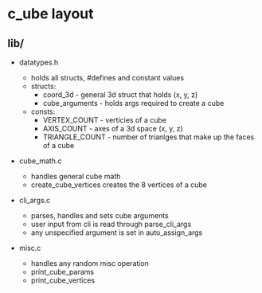 # c_ube layout

## lib/

- datatypes.h
    - holds all structs, #defines and constant values
    - structs:
        - coord_3d - general 3d struct that holds (x, y, z)
        - cube_arguments - holds args required to create a cube
    - consts:
        - VERTEX_COUNT - verticies of a cube
        - AXIS_COUNT - axes of a 3d space (x, y, z)
        - TRIANGLE_COUNT - number of trianlges that make up the faces of a cube

- cube_math.c
    - handles general cube math
    - create_cube_vertices creates the 8 vertices of a cube

- cli_args.c
    - parses, handles and sets cube arguments
    - user input from cli is read through parse_cli_args
    - any unspecified argument is set in auto_assign_args

- misc.c
    - handles any random misc operation
    - print_cube_params 
    - print_cube_vertices 
